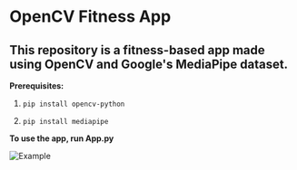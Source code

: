 # OpenCV Fitness App
## This repository is a fitness-based app made using OpenCV and Google's MediaPipe dataset.
**Prerequisites:**
1.     pip install opencv-python
2.     pip install mediapipe

**To use the app, run App.py**




![Example](/Video.gif)
